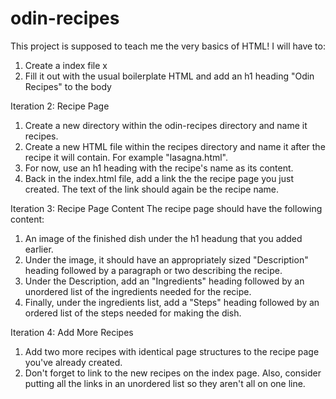 # odin-recipes
This project is supposed to teach me the very basics of HTML!
I will have to:
1. Create a index file x
2. Fill it out with the usual boilerplate HTML and add an h1 heading "Odin Recipes" to the body

Iteration 2: Recipe Page
1. Create a new directory within the odin-recipes directory and name it recipes.
2. Create  a new HTML file within the recipes directory and name it after the recipe it will contain. For example "lasagna.html".
3. For now, use an h1 heading with the recipe's name as its content.
4. Back in the index.html file, add a link the the recipe page you just created.
   The text of the link should again be the recipe name.

Iteration 3: Recipe Page Content
The recipe page should have the following content:

1. An image of the finished dish under the h1 headung that you added earlier.
2. Under the image, it should have an appropriately sized "Description" heading followed by a paragraph or two describing the recipe.
3. Under the Description, add an "Ingredients" heading followed by an unordered list of the ingredients needed for the recipe.
4. Finally, under the ingredients list, add a "Steps" heading followed by an ordered list of the steps needed for making the dish.

Iteration 4: Add More Recipes
1. Add two more recipes with identical page structures to the recipe page you've already created.
2. Don't forget to link to the new recipes on the index page. Also, consider putting all the links in an unordered list so they aren't all on one line.